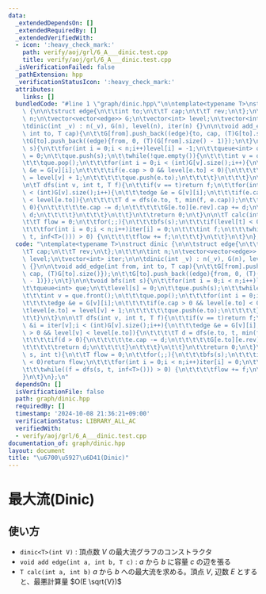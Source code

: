 ```yaml
---
data:
  _extendedDependsOn: []
  _extendedRequiredBy: []
  _extendedVerifiedWith:
  - icon: ':heavy_check_mark:'
    path: verify/aoj/grl/6_A___dinic.test.cpp
    title: verify/aoj/grl/6_A___dinic.test.cpp
  _isVerificationFailed: false
  _pathExtension: hpp
  _verificationStatusIcon: ':heavy_check_mark:'
  attributes:
    links: []
  bundledCode: "#line 1 \"graph/dinic.hpp\"\n\ntemplate<typename T>\nstruct dinic\
    \ {\n\n\tstruct edge{\n\t\tint to;\n\t\tT cap;\n\t\tT rev;\n\t};\n\t\t\n\tint\
    \ n;\n\tvector<vector<edge>> G;\n\tvector<int> level;\n\tvector<int> iter;\n\n\
    \tdinic(int _v) : n(_v), G(n), level(n), iter(n) {}\n\n\tvoid add_edge(int from,\
    \ int to, T cap){\n\t\tG[from].push_back((edge){to, cap, (T)G[to].size()});\n\t\
    \tG[to].push_back((edge){from, 0, (T)(G[from].size() - 1)});\n\t}\n\n\tvoid bfs(int\
    \ s){\n\t\tfor(int i = 0;i < n;i++)level[i] = -1;\n\t\tqueue<int> que;\n\t\tlevel[s]\
    \ = 0;\n\t\tque.push(s);\n\t\twhile(!que.empty()){\n\t\t\tint v = que.front();\n\
    \t\t\tque.pop();\n\t\t\tfor(int i = 0;i < (int)G[v].size();i++){\n\t\t\t\tedge\
    \ &e = G[v][i];\n\t\t\t\tif(e.cap > 0 && level[e.to] < 0){\n\t\t\t\t\tlevel[e.to]\
    \ = level[v] + 1;\n\t\t\t\t\tque.push(e.to);\n\t\t\t\t}\n\t\t\t}\n\t\t}\n\t}\n\
    \n\tT dfs(int v, int t, T f){\n\t\tif(v == t)return f;\n\t\tfor(int &i = iter[v];i\
    \ < (int)G[v].size();i++){\n\t\t\tedge &e = G[v][i];\n\t\t\tif(e.cap > 0 && level[v]\
    \ < level[e.to]){\n\t\t\t\tT d = dfs(e.to, t, min(f, e.cap));\n\t\t\t\tif(d >\
    \ 0){\n\t\t\t\t\te.cap -= d;\n\t\t\t\t\tG[e.to][e.rev].cap += d;\n\t\t\t\t\treturn\
    \ d;\n\t\t\t\t}\n\t\t\t}\n\t\t}\n\t\treturn 0;\n\t}\n\n\tT calc(int s, int t){\n\
    \t\tT flow = 0;\n\t\tfor(;;){\n\t\t\tbfs(s);\n\t\t\tif(level[t] < 0)return flow;\n\
    \t\t\tfor(int i = 0;i < n;i++)iter[i] = 0;\n\t\t\tint f;\n\t\t\twhile((f = dfs(s,\
    \ t, inf<T>())) > 0) {\n\t\t\t\tflow += f;\n\t\t\t}\n\t\t}\n\t}\n};\n"
  code: "\ntemplate<typename T>\nstruct dinic {\n\n\tstruct edge{\n\t\tint to;\n\t\
    \tT cap;\n\t\tT rev;\n\t};\n\t\t\n\tint n;\n\tvector<vector<edge>> G;\n\tvector<int>\
    \ level;\n\tvector<int> iter;\n\n\tdinic(int _v) : n(_v), G(n), level(n), iter(n)\
    \ {}\n\n\tvoid add_edge(int from, int to, T cap){\n\t\tG[from].push_back((edge){to,\
    \ cap, (T)G[to].size()});\n\t\tG[to].push_back((edge){from, 0, (T)(G[from].size()\
    \ - 1)});\n\t}\n\n\tvoid bfs(int s){\n\t\tfor(int i = 0;i < n;i++)level[i] = -1;\n\
    \t\tqueue<int> que;\n\t\tlevel[s] = 0;\n\t\tque.push(s);\n\t\twhile(!que.empty()){\n\
    \t\t\tint v = que.front();\n\t\t\tque.pop();\n\t\t\tfor(int i = 0;i < (int)G[v].size();i++){\n\
    \t\t\t\tedge &e = G[v][i];\n\t\t\t\tif(e.cap > 0 && level[e.to] < 0){\n\t\t\t\t\
    \tlevel[e.to] = level[v] + 1;\n\t\t\t\t\tque.push(e.to);\n\t\t\t\t}\n\t\t\t}\n\
    \t\t}\n\t}\n\n\tT dfs(int v, int t, T f){\n\t\tif(v == t)return f;\n\t\tfor(int\
    \ &i = iter[v];i < (int)G[v].size();i++){\n\t\t\tedge &e = G[v][i];\n\t\t\tif(e.cap\
    \ > 0 && level[v] < level[e.to]){\n\t\t\t\tT d = dfs(e.to, t, min(f, e.cap));\n\
    \t\t\t\tif(d > 0){\n\t\t\t\t\te.cap -= d;\n\t\t\t\t\tG[e.to][e.rev].cap += d;\n\
    \t\t\t\t\treturn d;\n\t\t\t\t}\n\t\t\t}\n\t\t}\n\t\treturn 0;\n\t}\n\n\tT calc(int\
    \ s, int t){\n\t\tT flow = 0;\n\t\tfor(;;){\n\t\t\tbfs(s);\n\t\t\tif(level[t]\
    \ < 0)return flow;\n\t\t\tfor(int i = 0;i < n;i++)iter[i] = 0;\n\t\t\tint f;\n\
    \t\t\twhile((f = dfs(s, t, inf<T>())) > 0) {\n\t\t\t\tflow += f;\n\t\t\t}\n\t\t\
    }\n\t}\n};\n"
  dependsOn: []
  isVerificationFile: false
  path: graph/dinic.hpp
  requiredBy: []
  timestamp: '2024-10-08 21:36:21+09:00'
  verificationStatus: LIBRARY_ALL_AC
  verifiedWith:
  - verify/aoj/grl/6_A___dinic.test.cpp
documentation_of: graph/dinic.hpp
layout: document
title: "\u6700\u5927\u6D41(Dinic)"
---
```


# 最大流(Dinic)

## 使い方

- ``dinic<T>(int V)`` : 頂点数 $V$ の最大流グラフのコンストラクタ
- ``void add edge(int a, int b, T c)`` : $a$ から $b$ に容量 $c$ の辺を張る
- ``T calc(int a, int b)`` $a$ から $b$ への最大流を求める。頂点 $V$, 辺数 $E$ とすると、最悪計算量 $O(E \sqrt{V})$
